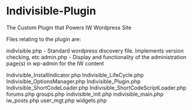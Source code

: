 # Indivisible-Plugin
The Custom Plugin that Powers IW Wordpress Site

Files relating to the plugin are:

indivisible.php - Standard wordpress discovery file.  Implements version checking, etc
admin.php - Display and functionality of the administration page(s) in wp-admin for the IW content



Indivisible_InstallIndicator.php
Indivisible_LifeCycle.php
Indivisible_OptionsManager.php
Indivisible_Plugin.php
Indivisible_ShortCodeLoader.php
Indivisible_ShortCodeScriptLoader.php
forums.php
groups.php
indivisible_init.php
indivisible_main.php
iw_posts.php
user_mgt.php
widgets.php
